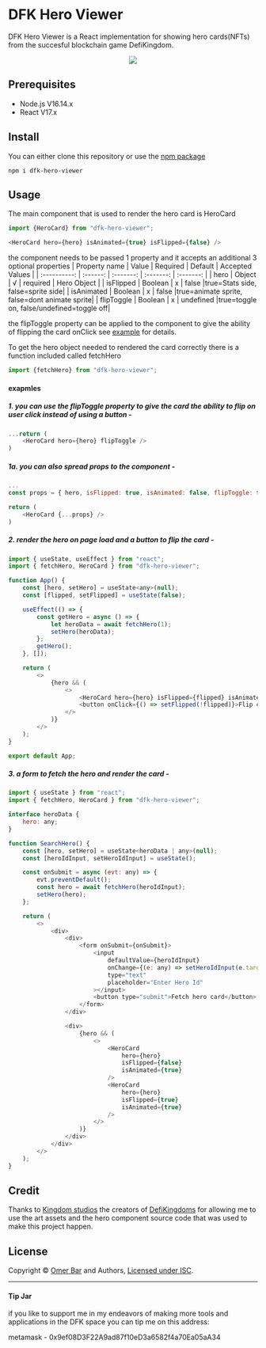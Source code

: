 # DFK Hero Viewer

DFK Hero Viewer is a React implementation for showing hero cards(NFTs) from the succesful blockchain game DefiKingdom.
<p align="center">
  <img src="https://i.imgur.com/X5eUbv8.jpg">
</p>

## Prerequisites
- Node.js V16.14.x
- React V17.x

## Install
You can either clone this repository or use the [npm package](https://www.npmjs.com/package/dfk-hero-viewer)
```Shell
npm i dfk-hero-viewer
```

## Usage
The main component that is used to render the hero card is HeroCard
```js
import {HeroCard} from "dfk-hero-viewer";

<HeroCard hero={hero} isAnimated={true} isFlipped={false} />
```
the component needs to be passed 1 property and it accepts an additional 3 optional properties
|		Property name		|		Value			|		Required		|		Default			|	Accepted Values		|
|		:----------:		|		:------:		|		:-------:		|		:-------:		|		:-------:		|
|		hero				|		Object			|			√			|		required		|		Hero Object		|
|		isFlipped			|		Boolean			|			x			|		false			|true=Stats side, false=sprite side|
|		isAnimated			|		Boolean			|			x			|		false			|true=animate sprite, false=dont animate sprite|
|		flipToggle			|		Boolean			|			x			|		undefined			|true=toggle on, false/undefined=toggle off|

the flipToggle property can be applied to the component to give the ability of flipping the card onClick see [example](https://github.com/EryX666/DFK-Hero-Viewer/edit/main/README.md#1-you-can-use-the-fliptoggle-property-to-give-the-card-the-ability-to-flip-on-user-click-instead-of-using-a-button--) for details.


To get the hero object needed to rendered the card correctly there is a function included called fetchHero
```js
import {fetchHero} from "dfk-hero-viewer";
```
#### exapmles

##### 1. you can use the flipToggle property to give the card the ability to flip on user click instead of using a button -
```js
...return (
	<HeroCard hero={hero} flipToggle />
)
```

##### 1a. you can also spread props to the component -
```js
...
const props = { hero, isFlipped: true, isAnimated: false, flipToggle: true };

return (
	<HeroCard {...props} />
)

```
##### 2. render the hero on page load and a button to flip the card -
```js
import { useState, useEffect } from "react";
import { fetchHero, HeroCard } from "dfk-hero-viewer";

function App() {
	const [hero, setHero] = useState<any>(null);
	const [flipped, setFlipped] = useState(false);

	useEffect(() => {
		const getHero = async () => {
			let heroData = await fetchHero(1);
			setHero(heroData);
		};
		getHero();
	}, []);

	return (
		<>
			{hero && (
				<>
					<HeroCard hero={hero} isFlipped={flipped} isAnimated={true} />
					<button onClick={() => setFlipped(!flipped)}>Flip card</button>
				</>
			)}
		</>
	);
}

export default App;
```

##### 3. a form to fetch the hero and render the card -
```js
import { useState } from "react";
import { fetchHero, HeroCard } from "dfk-hero-viewer";

interface heroData {
	hero: any;
}

function SearchHero() {
	const [hero, setHero] = useState<heroData | any>(null);
	const [heroIdInput, setHeroIdInput] = useState();

	const onSubmit = async (evt: any) => {
		evt.preventDefault();
		const hero = await fetchHero(heroIdInput);
		setHero(hero);
	};

	return (
		<>
			<div>
				<div>
					<form onSubmit={onSubmit}>
						<input
							defaultValue={heroIdInput}
							onChange={(e: any) => setHeroIdInput(e.target.value)}
							type="text"
							placeholder="Enter Hero Id"
						></input>
						<button type="submit">Fetch hero card</button>
					</form>
				</div>

				<div>
					{hero && (
						<>
							<HeroCard
								hero={hero}
								isFlipped={false}
								isAnimated={true}
							/>
							<HeroCard
								hero={hero}
								isFlipped={true}
								isAnimated={true}
							/>
						</>
					)}
				</div>
			</div>
		</>
	);
}
```

## Credit
Thanks to [Kingdom studios](https://kingdomstudios.io/) the creators of [DefiKingdoms](https://defikingdoms.com/) for allowing me to use the art assets and the hero component source code that was used to make this project happen.

## License
Copyright © [Omer Bar](https://github.com/EryX666) and Authors, [Licensed under ISC](/LICENSE.md).

---------------
#### Tip Jar
if you like to support me in my endeavors of making more tools and applications in the DFK space you can tip me on this address:

metamask - 0x9ef08D3F22A9ad87f10eD3a6582f4a70Ea05aA34
